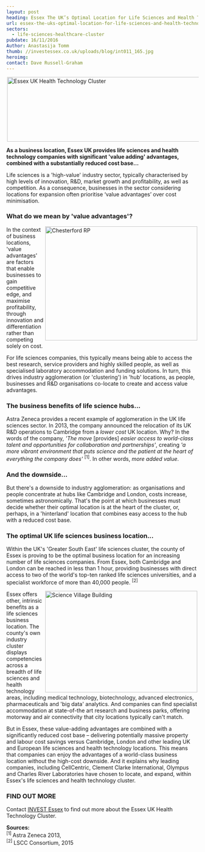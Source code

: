 ```yaml
---
layout: post
heading: Essex The UK’s Optimal Location for Life Sciences and Health Technology Companies
url: essex-the-uks-optimal-location-for-life-sciences-and-health-technology-companies
sectors:
  - life-sciences-healthcare-cluster 
pubdate: 16/11/2016
Author: Anastasija Tomm
thumb: //investessex.co.uk/uploads/blog/int011_165.jpg
heroimg: 
contact: Dave Russell-Graham
---
```

<p><img alt='Essex UK Health Technology Cluster' src='http://www.investessex.co.uk/uploads/about/imageedit_1_3094217944_600.png' style='width: 600px; height: 170px; margin-left: 2px; margin-right: 2px;'/></p><p><strong>As a b</strong><strong>usiness location, Essex UK provides life sciences and health technology companies with significant 'value adding' advantages, combined with a substantially reduced cost base...</strong></p><p>Life sciences is a 'high-value' industry sector, typically characterised by high levels of innovation, R&amp;D, market growth and profitability, as well as competition. As a consequence, businesses in the sector considering locations for expansion often prioritise ‘value advantages’ over cost minimisation.</p><h3>What do we mean by 'value advantages'?</h3><p><img alt='Chesterford RP' src='http://www.investessex.co.uk/uploads/about/Chesterford_RP_1_700.jpg' style='width: 400px; height: 300px; margin-left: 2px; margin-right: 2px; float: right;'/>In the context of business locations, 'value advantages' are factors that enable businesses to gain competitive edge, and maximise profitability, through innovation and differentiation rather than competing solely on cost.</p><p>For life sciences companies, this typically means being able to access the best research, service providers and highly skilled people, as well as specialised laboratory accommodation and funding solutions. In turn, this drives industry agglomeration (or 'clustering') in 'hub' locations, as people, businesses and R&amp;D organisations co-locate to create and access value advantages.</p><h3>The business benefits of life science hubs...</h3><p>Astra Zeneca provides a recent example of agglomeration in the UK life sciences sector. In 2013, the company announced the relocation of its UK R&amp;D operations to Cambridge from a <em>lower cost</em> UK location. Why? In the words of the company, <em>'The move</em> [provides] <em>easier access to world-class talent and opportunities for collaboration and partnerships'</em>, creating <em>'a more vibrant environment that puts science and the patient at the heart of everything the company does'</em> <sup>[1]</sup>. In other words, <em>more added value</em>.</p><h3>And the downside...</h3><p>But there's a downside to industry agglomeration: as organisations and people concentrate at hubs like Cambridge and London, costs increase, sometimes astronomically. That's the point at which businesses must decide whether their optimal location is at the heart of the cluster, or, perhaps, in a 'hinterland' location that combines easy access to the hub with a reduced cost base.</p><h3>The optimal UK life sciences business location...</h3><p>Within the UK's 'Greater South East' life sciences cluster, the county of Essex is proving to be the optimal business location for an increasing number of life sciences companies. From Essex, both Cambridge and London can be reached in less than 1 hour, providing businesses with direct access to two of the world's top-ten ranked life sciences universities, and a specialist workforce of more than 40,000 people. <sup>[2]</sup></p><p><img alt='Science Village Building' src='http://www.investessex.co.uk/uploads/about/CRP3,_Science_Village_Bldg_400.jpg' style='width: 400px; height: 267px; margin-left: 2px; margin-right: 2px; float: right;'/>Essex offers other, intrinsic benefits as a life sciences business location. The county's own industry cluster displays competencies across a breadth of life sciences and health technology areas, including medical technology, biotechnology, advanced electronics, pharmaceuticals and 'big data' analytics. And companies can find specialist accommodation at state-of-the art research and business parks, offering motorway and air connectivity that city locations typically can't match. </p><p>But in Essex, these value-adding advantages are combined with a significantly reduced cost base – delivering potentially massive property and labour cost savings versus Cambridge, London and other leading UK and European life sciences and health technology locations. This means that companies can enjoy the advantages of a world-class business location without the high-cost downside. And it explains why leading companies, including CellCentric, Clement Clarke International, Olympus and Charles River Laboratories have chosen to locate, and expand, within Essex's life sciences and health technology cluster.</p><h3>FIND OUT MORE</h3><p>Contact <a href='../index.html' target='_blank'>INVEST Essex</a><strong> </strong>to find out more about the Essex UK Health Technology Cluster.</p><p><strong>Sources:</strong><br/><sup>[1] </sup>Astra Zeneca 2013,<br/><sup>[2] </sup>LSCC Consortium, 2015</p>
